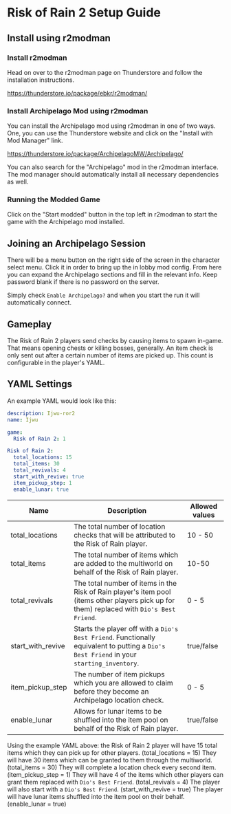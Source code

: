 # Risk of Rain 2 Setup Guide

## Install using r2modman
### Install r2modman
Head on over to the r2modman page on Thunderstore and follow the installation instructions.

https://thunderstore.io/package/ebkr/r2modman/

### Install Archipelago Mod using r2modman
You can install the Archipelago mod using r2modman in one of two ways. 
One, you can use the Thunderstore website and click on the "Install with Mod Manager" link.

https://thunderstore.io/package/ArchipelagoMW/Archipelago/

You can also search for the "Archipelago" mod in the r2modman interface.
The mod manager should automatically install all necessary dependencies as well.

### Running the Modded Game
Click on the "Start modded" button in the top left in r2modman to start the game with the
Archipelago mod installed.

## Joining an Archipelago Session
There will be a menu button on the right side of the screen in the character select menu. 
Click it in order to bring up the in lobby mod config. 
From here you can expand the Archipelago sections and fill in the relevant info.
Keep password blank if there is no password on the server.

Simply check `Enable Archipelago?` and when you start the run it will automatically connect.

## Gameplay
The Risk of Rain 2 players send checks by causing items to spawn in-game. That means opening chests or killing bosses, generally. 
An item check is only sent out after a certain number of items are picked up. This count is configurable in the player's YAML.

## YAML Settings
An example YAML would look like this:
```yaml
description: Ijwu-ror2
name: Ijwu

game:
  Risk of Rain 2: 1

Risk of Rain 2:
  total_locations: 15
  total_items: 30
  total_revivals: 4
  start_with_revive: true
  item_pickup_step: 1
  enable_lunar: true
```

| Name | Description | Allowed values |
| ---- | ----------- | -------------- |
| total_locations | The total number of location checks that will be attributed to the Risk of Rain player. | 10 - 50 |
| total_items | The total number of items which are added to the multiworld on behalf of the Risk of Rain player. | 10-50 |
| total_revivals | The total number of items in the Risk of Rain player's item pool (items other players pick up for them) replaced with `Dio's Best Friend`. | 0 - 5 |
| start_with_revive | Starts the player off with a `Dio's Best Friend`. Functionally equivalent to putting a `Dio's Best Friend` in your `starting_inventory`. | true/false |
| item_pickup_step | The number of item pickups which you are allowed to claim before they become an Archipelago location check. | 0 - 5 |
| enable_lunar | Allows for lunar items to be shuffled into the item pool on behalf of the Risk of Rain player. | true/false |

Using the example YAML above: the Risk of Rain 2 player will have 15 total items which they can pick up for other players. (total_locations = 15)
They will have 30 items which can be granted to them through the multiworld. (total_items = 30)
They will complete a location check every second item. (item_pickup_step = 1)
They will have 4 of the items which other players can grant them replaced with `Dio's Best Friend`. (total_revivals = 4)
The player will also start with a `Dio's Best Friend`. (start_with_revive = true)
The player will have lunar items shuffled into the item pool on their behalf. (enable_lunar = true)